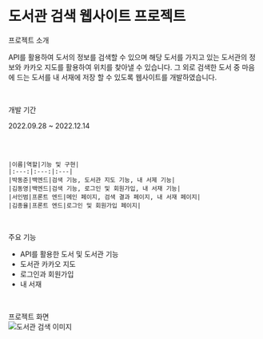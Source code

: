 # 도서관 검색 웹사이트 프로젝트

프로젝트 소개<br/>

API를 활용하여 도서의 정보를 검색할 수 있으며 해당 도서를 가지고 있는 도서관의 정보와 카카오 지도를 활용하여 위치를 찾아낼 수 있습니다.
그 외로 검색한 도서 중 마음에 드는 도서를 내 서재에 저장 할 수 있도록 웹사이트를 개발하였습니다.

<br/>


개발 기간<br/>

2022.09.28 ~ 2022.12.14

<br/>


```멤버 구성<br/>

|이름|역할|기능 및 구현|
|:---:|:---:|:---|
|박동준|백엔드|검색 기능, 도서관 지도 기능, 내 서제 기능|
|김동영|백엔드|검색 기능, 로그인 및 회원가입, 내 서재 기능|
|서인범|프론트 엔드|메인 페이지, 검색 결과 페이지, 내 서재 페이지|
|김종율|프론트 엔드|로그인 및 회원가입 페이지|
```
<br/>

주요 기능<br/>

- API를 활용한 도서 및 도서관 기능
- 도서관 카카오 지도
-  로그인과 회원가입
- 내 서재

<br/>

프로젝트 화면<br/>
![도서관 검색 이미지](https://user-images.githubusercontent.com/55075836/226169084-f2d67aba-76e6-4d93-a0f4-68fb5a857a0c.PNG)

<br/>

